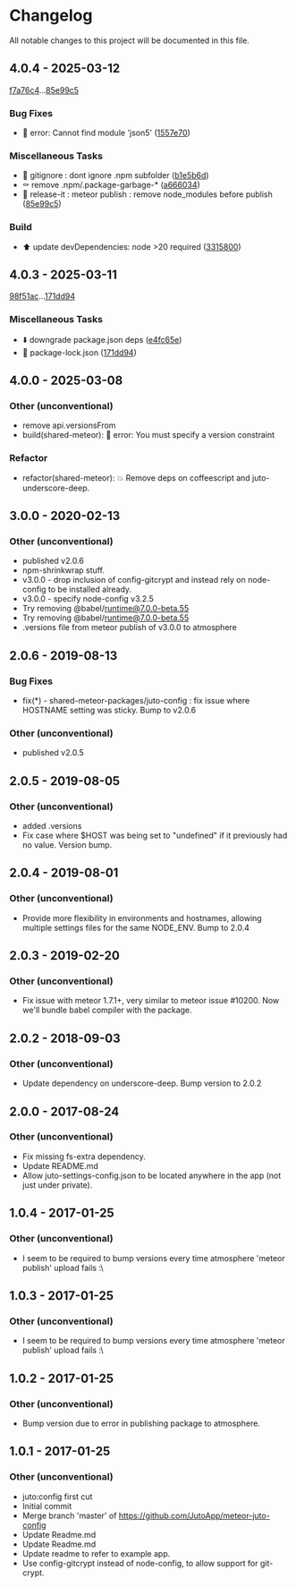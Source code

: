 # Changelog

All notable changes to this project will be documented in this file.

## 4.0.4 - 2025-03-12

[f7a76c4](f7a76c4cc2637d402c01746b7daa6be5f9c080bb)...[85e99c5](85e99c5f5777d7b8af8a901d7c4b80f171a20bdb)

### Bug Fixes

- :bug: error: Cannot find module 'json5' ([1557e70](1557e70375f0aef3ff982c1d4a9bb8fe584b3b84))

### Miscellaneous Tasks

- :see_no_evil: gitignore : dont ignore .npm subfolder ([b1e5b6d](b1e5b6de83a8bd53454c2b477023ae18b32a2425))
- :coffin: remove .npm/.package-garbage-* ([a666034](a6660344a4310092b8bfcd1e4c261a46dedc747f))
- :green_heart: release-it : meteor publish : remove node_modules before publish ([85e99c5](85e99c5f5777d7b8af8a901d7c4b80f171a20bdb))

### Build

- :arrow_up: update devDependencies: node >20 required ([3315800](3315800a3c3db70ce4f0bd5fd469e99fa0df3a52))

## 4.0.3 - 2025-03-11

[98f51ac](98f51ac83c1f398a00620221767a78213f7ac5e1)...[171dd94](171dd94904f0af666368816f65da2a850d01d510)

### Miscellaneous Tasks

- :arrow_down: downgrade package.json deps ([e4fc65e](e4fc65eaba3f523c659ee1312846c61eeb584888))
- :pushpin: package-lock.json ([171dd94](171dd94904f0af666368816f65da2a850d01d510))

## 4.0.0 - 2025-03-08

### Other (unconventional)

- remove api.versionsFrom
- build(shared-meteor): :pushpin: error: You must specify a version constraint

### Refactor

- refactor(shared-meteor): :boom: Remove deps on coffeescript and juto-underscore-deep.

## 3.0.0 - 2020-02-13

### Other (unconventional)

- published v2.0.6
- npm-shrinkwrap stuff.
- v3.0.0 - drop inclusion of config-gitcrypt and instead rely on node-config to be installed already.
- v3.0.0 - specify node-config v3.2.5
- Try removing @babel/runtime@7.0.0-beta.55
- Try removing @babel/runtime@7.0.0-beta.55
- .versions file from meteor publish of v3.0.0 to atmosphere

## 2.0.6 - 2019-08-13

### Bug Fixes

- fix(*) - shared-meteor-packages/juto-config : fix issue where HOSTNAME setting was sticky. Bump to v2.0.6

### Other (unconventional)

- published v2.0.5

## 2.0.5 - 2019-08-05

### Other (unconventional)

- added .versions
- Fix case where $HOST was being set to "undefined" if it previously had no value. Version bump.

## 2.0.4 - 2019-08-01

### Other (unconventional)

- Provide more flexibility in environments and hostnames, allowing multiple settings files for the same NODE_ENV. Bump to 2.0.4

## 2.0.3 - 2019-02-20

### Other (unconventional)

- Fix issue with meteor 1.7.1+, very similar to meteor issue #10200. Now we'll bundle babel compiler with the package.

## 2.0.2 - 2018-09-03

### Other (unconventional)

- Update dependency on underscore-deep. Bump version to 2.0.2

## 2.0.0 - 2017-08-24

### Other (unconventional)

- Fix missing fs-extra dependency.
- Update README.md
- Allow juto-settings-config.json to be located anywhere in the app (not just under private).

## 1.0.4 - 2017-01-25

### Other (unconventional)

- I seem to be required to bump versions every time atmosphere 'meteor publish' upload fails :\

## 1.0.3 - 2017-01-25

### Other (unconventional)

- I seem to be required to bump versions every time atmosphere 'meteor publish' upload fails :\

## 1.0.2 - 2017-01-25

### Other (unconventional)

- Bump version due to error in publishing package to atmosphere.

## 1.0.1 - 2017-01-25

### Other (unconventional)

- juto:config first cut
- Initial commit
- Merge branch 'master' of https://github.com/JutoApp/meteor-juto-config
- Update Readme.md
- Update Readme.md
- Update readme to refer to example app.
- Use config-gitcrypt instead of node-config, to allow support for git-crypt.

<!-- generated by git-cliff -->
